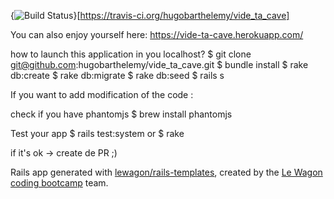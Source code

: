 {<img src="https://travis-ci.org/hugobarthelemy/vide_ta_cave.svg?branch=master" alt="Build Status" />}[https://travis-ci.org/hugobarthelemy/vide_ta_cave]

You can also enjoy yourself here:
https://vide-ta-cave.herokuapp.com/

how to launch this application in you localhost?
$ git clone git@github.com:hugobarthelemy/vide_ta_cave.git
$ bundle install
$ rake db:create
$ rake db:migrate
$ rake db:seed
$ rails s

If you want to add modification of the code :

check if you have phantomjs
$ brew install phantomjs

Test your app
$ rails test:system
or
$ rake

if it's ok -> create de PR ;)

Rails app generated with [lewagon/rails-templates](https://github.com/lewagon/rails-templates), created by the [Le Wagon coding bootcamp](https://www.lewagon.com) team.
